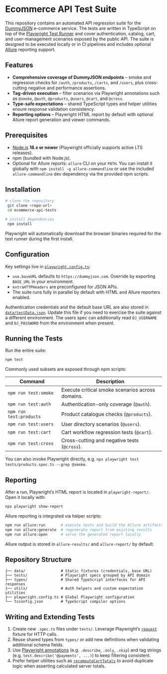 # Ecommerce API Test Suite

This repository contains an automated API regression suite for the [DummyJSON](https://dummyjson.com) e-commerce service. The tests are written in TypeScript on top of the [Playwright Test Runner](https://playwright.dev/docs/test-intro) and cover authentication, catalog, cart, and user-management scenarios exposed by the public API. The suite is designed to be executed locally or in CI pipelines and includes optional [Allure](https://docs.qameta.io/allure/) reporting support.

## Features

- **Comprehensive coverage of DummyJSON endpoints** – smoke and regression checks for `/auth`, `/products`, `/carts`, and `/users`, plus cross-cutting negative and performance assertions.
- **Tag-driven execution** – filter scenarios via Playwright annotations such as `@smoke`, `@auth`, `@products`, `@users`, `@cart`, and `@cross`.
- **Type-safe expectations** – shared TypeScript types and helper utilities ensure response validation consistency.
- **Reporting options** – Playwright HTML report by default with optional Allure report generation and viewer commands.

## Prerequisites

- [Node.js](https://nodejs.org/) **18.x or newer** (Playwright officially supports active LTS releases).
- npm (bundled with Node.js).
- Optional for Allure reports: `allure` CLI on your `PATH`. You can install it globally with `npm install -g allure-commandline` or use the included `allure-commandline` dev dependency via the provided npm scripts.

## Installation

```bash
# clone the repository
 git clone <repo-url>
 cd ecommerce-api-tests

# install dependencies
 npm install
```

Playwright will automatically download the browser binaries required for the test runner during the first install.

## Configuration

Key settings live in [`playwright.config.ts`](playwright.config.ts):

- `use.baseURL` defaults to `https://dummyjson.com`. Override by exporting `BASE_URL` in your environment.
- `extraHTTPHeaders` are preconfigured for JSON APIs.
- The suite runs fully in parallel by default with HTML and Allure reporters enabled.

Authentication credentials and the default base URL are also stored in [`data/testData.json`](data/testData.json). Update this file if you need to exercise the suite against a different environment. The users spec can additionally read `DJ_USERNAME` and `DJ_PASSWORD` from the environment when present.

## Running the Tests

Run the entire suite:

```bash
npm test
```

Commonly used subsets are exposed through npm scripts:

| Command | Description |
|---------|-------------|
| `npm run test:smoke` | Execute critical smoke scenarios across domains. |
| `npm run test:auth` | Authentication-only coverage (`@auth`). |
| `npm run test:products` | Product catalogue checks (`@products`). |
| `npm run test:users` | User directory scenarios (`@users`). |
| `npm run test:cart` | Cart workflow regression tests (`@cart`). |
| `npm run test:cross` | Cross-cutting and negative tests (`@cross`). |

You can also invoke Playwright directly, e.g. `npx playwright test tests/products.spec.ts --grep @smoke`.

## Reporting

After a run, Playwright’s HTML report is located in `playwright-report/`. Open it locally with:

```bash
npx playwright show-report
```

Allure reporting is integrated via helper scripts:

```bash
npm run allure:run       # execute tests and build the Allure artifacts
npm run allure:generate  # regenerate report from existing results
npm run allure:open      # serve the generated report locally
```

Allure output is stored in `allure-results/` and `allure-report/` by default.

## Repository Structure

```
├── data/                # Static fixtures (credentials, base URL)
├── tests/               # Playwright specs grouped by API domain
├── types/               # Shared TypeScript interfaces for API responses
├── utils/               # Auth helpers and custom expectation utilities
├── playwright.config.ts # Global Playwright configuration
└── tsconfig.json        # TypeScript compiler options
```

## Writing and Extending Tests

1. Create new `.spec.ts` files under `tests/`. Leverage Playwright’s [`request`](https://playwright.dev/docs/test-api-testing) fixture for HTTP calls.
2. Reuse shared types from `types/` or add new definitions when validating additional schema fields.
3. Use [Playwright annotations](https://playwright.dev/docs/test-annotations) (e.g. `.describe`, `.only`, `.skip`) and tag strings (e.g. `test.describe('@payments', ...)`) to keep filtering consistent.
4. Prefer helper utilities such as [`recomputeCartTotals`](utils/expectHelpers.ts) to avoid duplicate logic when asserting calculated server totals.

